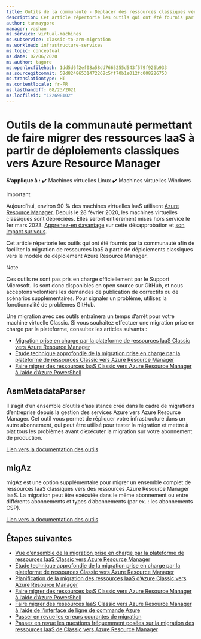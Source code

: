 ```yaml
---
title: Outils de la communauté - Déplacer des ressources classiques vers Azure Resource Manager
description: Cet article répertorie les outils qui ont été fournis par la communauté afin de faciliter la migration de ressources IaaS à partir de déploiements classiques vers le modèle de déploiement Azure Resource Manager.
author: tanmaygore
manager: vashan
ms.service: virtual-machines
ms.subservice: classic-to-arm-migration
ms.workload: infrastructure-services
ms.topic: conceptual
ms.date: 02/06/2020
ms.author: tagore
ms.openlocfilehash: 1dd5d6f2ef08a58dd7665255d543f579f926b933
ms.sourcegitcommit: 58d82486531472268c5ff70b1e012fc008226753
ms.translationtype: HT
ms.contentlocale: fr-FR
ms.lasthandoff: 08/23/2021
ms.locfileid: "122698102"
---
```

# <a name="community-tools-to-migrate-iaas-resources-from-classic-to-azure-resource-manager"></a>Outils de la communauté permettant de faire migrer des ressources IaaS à partir de déploiements classiques vers Azure Resource Manager

**S’applique à :** :heavy_check_mark: Machines virtuelles Linux :heavy_check_mark: Machines virtuelles Windows

> [!IMPORTANT]
> Aujourd’hui, environ 90 % des machines virtuelles IaaS utilisent [Azure Resource Manager](https://azure.microsoft.com/features/resource-manager/). Depuis le 28 février 2020, les machines virtuelles classiques sont dépréciées. Elles seront entièrement mises hors service le 1er mars 2023. [Apprenez-en davantage]( https://aka.ms/classicvmretirement) sur cette désapprobation et [son impact sur vous](classic-vm-deprecation.md#how-does-this-affect-me).

Cet article répertorie les outils qui ont été fournis par la communauté afin de faciliter la migration de ressources IaaS à partir de déploiements classiques vers le modèle de déploiement Azure Resource Manager.

> [!NOTE]
> Ces outils ne sont pas pris en charge officiellement par le Support Microsoft. Ils sont donc disponibles en open source sur GitHub, et nous acceptons volontiers les demandes de publication de correctifs ou de scénarios supplémentaires. Pour signaler un problème, utilisez la fonctionnalité de problèmes GitHub.
> 
> Une migration avec ces outils entraînera un temps d’arrêt pour votre machine virtuelle Classic. Si vous souhaitez effectuer une migration prise en charge par la plateforme, consultez les articles suivants : 
> 
>   * [Migration prise en charge par la plateforme de ressources IaaS Classic vers Azure Resource Manager](migration-classic-resource-manager-overview.md)
>   * [Étude technique approfondie de la migration prise en charge par la plateforme de ressources Classic vers Azure Resource Manager](migration-classic-resource-manager-deep-dive.md)
>   * [Faire migrer des ressources IaaS Classic vers Azure Resource Manager à l’aide d’Azure PowerShell](migration-classic-resource-manager-ps.md)
> 
> 

## <a name="asmmetadataparser"></a>AsmMetadataParser
Il s’agit d’un ensemble d’outils d’assistance créé dans le cadre de migrations d’entreprise depuis la gestion des services Azure vers Azure Resource Manager. Cet outil vous permet de répliquer votre infrastructure dans un autre abonnement, qui peut être utilisé pour tester la migration et mettre à plat tous les problèmes avant d’exécuter la migration sur votre abonnement de production.

[Lien vers la documentation des outils](https://github.com/Azure/classic-iaas-resourcemanager-migration/tree/master/AsmToArmMigrationApiToolset)

## <a name="migaz"></a>migAz
migAz est une option supplémentaire pour migrer un ensemble complet de ressources IaaS classiques vers des ressources Azure Resource Manager IaaS. La migration peut être exécutée dans le même abonnement ou entre différents abonnements et types d’abonnements (par ex. : les abonnements CSP).

[Lien vers la documentation des outils](https://github.com/Azure/migAz)

## <a name="next-steps"></a>Étapes suivantes

* [Vue d’ensemble de la migration prise en charge par la plateforme de ressources IaaS Classic vers Azure Resource Manager](migration-classic-resource-manager-overview.md)
* [Étude technique approfondie de la migration prise en charge par la plateforme de ressources Classic vers Azure Resource Manager](migration-classic-resource-manager-deep-dive.md)
* [Planification de la migration des ressources IaaS d’Azure Classic vers Azure Resource Manager](migration-classic-resource-manager-plan.md)
* [Faire migrer des ressources IaaS Classic vers Azure Resource Manager à l’aide d’Azure PowerShell](migration-classic-resource-manager-ps.md)
* [Faire migrer des ressources IaaS Classic vers Azure Resource Manager à l’aide de l’interface de ligne de commande Azure](migration-classic-resource-manager-cli.md)
* [Passer en revue les erreurs courantes de migration](migration-classic-resource-manager-errors.md)
* [Passez en revue les questions fréquemment posées sur la migration des ressources IaaS de Classic vers Azure Resource Manager](migration-classic-resource-manager-faq.yml)
